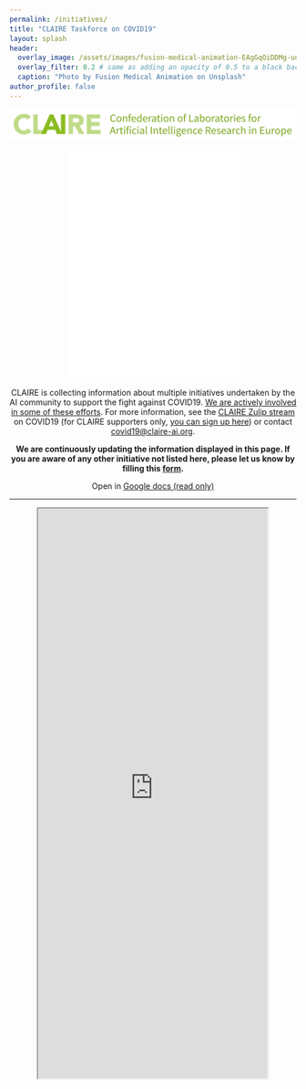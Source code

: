 ```yaml
---
permalink: /initiatives/
title: "CLAIRE Taskforce on COVID19"
layout: splash
header:
  overlay_image: /assets/images/fusion-medical-animation-EAgGqOiDDMg-unsplash_flipped.jpg
  overlay_filter: 0.2 # same as adding an opacity of 0.5 to a black background
  caption: "Photo by Fusion Medical Animation on Unsplash"
author_profile: false
---
```


<p align="center"><a href="https://claire-ai.org"><img src="/assets/images/banner_claire.jpg" alt="CLAIRE" width ="1000"></a></p>


<p align="center"><iframe title="Covid-19 Initiatives" aria-label="World Symbol map" src="//datawrapper.dwcdn.net/MGVbG/4/" scrolling="no" frameborder="0" style="border: none;" width="60%" height="400"></iframe></p>



<p align="center">CLAIRE is collecting information about multiple initiatives undertaken by the AI community to support the fight against COVID19. <a href="/claire-news/">We are actively involved in some of these efforts</a>. For more information, see the <a href="https://claire.zulipchat.com/#narrow/stream/226112-covid-19">CLAIRE Zulip stream</a> on COVID19 (for CLAIRE supporters only, <a href="https://claire-ai.org/#share-and-sign">you can sign up here</a>) or contact <a href="mailto:covid19@claire-ai.org">covid19@claire-ai.org</a>.</p>


<p align="center"><b>We are continuously updating the information displayed in this page. If you are aware of any other initiative not listed here, please let us know by filling this <a href="https://docs.google.com/forms/d/e/1FAIpQLScOvHHnwTfmzQ4yIztzWUhHBdY_zhkhQbIT-gwLXEke1U1xLg/viewform">form</a>.</b></p>


<p align="center">Open in <a href="https://docs.google.com/spreadsheets/d/1ycMBDQWw0HRt5S0pK-G2fQZAy7u1MyjcYTrYIHrbJ3A/edit?usp=sharing">Google docs (read only)</a></p>

<hr>
<p align="center"><iframe src="https://docs.google.com/spreadsheets/d/e/2PACX-1vT65xEQKqL5A8QG44U4t6O9krlA6hOVnmAGJrISUTso37M8dSR06hDZKCToEx1-8Tfo8v9CMobC7tHL/pubhtml?widget=true&amp;headers=false" width="80%" height="1000"></iframe></p>
